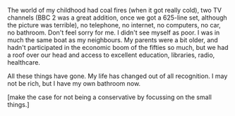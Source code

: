 
The world of my childhood had coal fires (when it got really cold), 
two TV channels (BBC 2 was a great addition, once we got a 625-line set, although the picture was terrible), no telephone, no internet, no computers, no car, no bathroom. Don't feel sorry for me. I didn't see myself as poor. I was in much the same boat as my neighbours. My parents were a bit older, and hadn't participated in the economic boom of the fifties so much, but we had a roof over our head and access to excellent education, libraries, radio, healthcare.


All these things have gone. My life has changed out of all recognition. I may not be rich, but I have my own bathroom now. 

[make the case for not being a conservative by focussing on the small things.]
